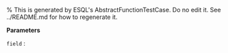 % This is generated by ESQL's AbstractFunctionTestCase. Do no edit it. See ../README.md for how to regenerate it.

**Parameters**

`field`
:   

